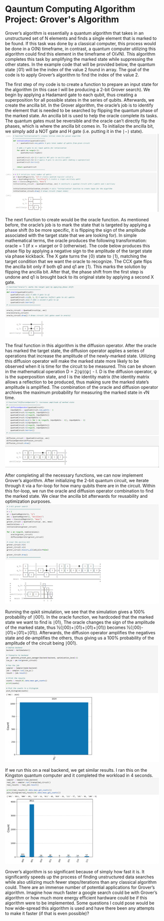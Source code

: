 # Qauntum Computing Algorithm Project: Grover's Algorithm

Grover’s algorithm is essentially a quantum algorithm that takes in an unstructured set of N elements and finds a single element that is marked to be found. If this task was done by a classical computer, this process would be done in a O(N) timeframe, in contrast, a quantum computer utilizing this algorithm could find this element in the timeframe of O(√N). This algorithm completes this task by amplifying the marked state while suppressing the other states. In the example code that will be provided below, the quantum state ∣01⟩ will be the index of the value 2 found in array. The goal of the code is to apply Grover’s algorithm to find the index of the value 2.

The first step of my code is to create a function to prepare an input state for the algorithm (in this case I will be producing a 2-bit Grover search). We begin by applying a Hadamard gate to each qubit, thus creating a superposition for all possible states in the series of qubits. Afterwards, we create the ancilla bit. In the Grover algorithm, the oracle’s job is to identify the element that is needed to be searched by flipping the quantum phase of the marked state. An ancilla bit is used to help the oracle complete its tasks. The quantum gates must be reversible and the oracle can’t directly flip the phases, which is where the ancilla bit comes in. To initialize the ancilla bit, we simply add a NOT gate and H gate (i.e. putting it in the ∣−⟩ state). 
![alt text](resultsImages/c265cebc-ee87-4326-98c5-cabd0580cca4.png)

The next function to create would be the oracle function. As mentioned before, the oracle’s job is to mark the state that is targeted by applying a phase shift (to be more specific, it is flipping the sign of the amplitude associated with the target state that we are looking for). In simple mathematical terms, the oracle produces the following transformation: oracle = 1 (if x = xtarget or 0 (otherwise). The code below produces this phase flip by applying a negative sign to the amplitude of the target state via phase kickback. The X gate turns the ∣0⟩ state to ∣1⟩, matching the target condition that we want the oracle to recognize. The CCX gate flips the ancilla bit only if both q0 and q1 are ∣1⟩. This marks the solution by flipping the ancilla bit. After that, the phase shift from the first step is undone and q1 is brought back to its original state by applying a second X gate.
![alt text](resultsImages/16fdd24c-0f4d-4005-80e8-04519a3ba367.png)

The final function in this algorithm is the diffusion operator. After the oracle has marked the target state, the diffusion operator applies a series of operations that increase the amplitude of the newly-marked state. Utilizing this diffusion operator will make the marked state more likely to be observed when it is time for the circuit to be measured. This can be shown in the mathematical operation D = 2∣ψ⟩⟨ψ∣ - I. D is the diffusion operator, ψ is the superposition state, and I is the identity matrix (the identity matrix allows a reflection to be produced, thus making sure the marked state’s amplitude is amplified. The combination of the oracle and diffusion operator archives the maximum probability for measuring the marked state in √N time.
![alt text](resultsImages/58cdcebd-aa75-4460-8e80-f8f614e2b6b0.png)

After completing all the necessary functions, we can now implement Grover’s algorithm. After initializing the 2-bit quantum circuit, we iterate through it via a for-loop for how many qubits there are in the circuit. Within this for-loop, we run the oracle and diffusion operator combination to find the marked state. We clear the ancilla bit afterwards for reusability and optimization purposes. 
![alt text](resultsImages/304efa67-c290-430d-a025-7eba300f5d55.png)

Running the qskit simulation, we see that the simulation gives a 100% probability of ∣001⟩. In the oracle function, we hardcoded that the marked state we want to find is ∣01⟩, The oracle changes the sign of the amplitude of the marked state, thus ½(∣00⟩+∣01⟩+∣01⟩+∣01⟩) becomes ½(∣00⟩-∣01⟩+∣01⟩+∣01⟩). Afterwards, the diffusion operator amplifies the negatives state and de-amplifies the others, thus giving us a 100% probability of the amplitude of the circuit being ∣001⟩.
![alt text](resultsImages/0d9cf3f5-8d84-47e7-a73d-5fd7a2a87c1d.png)

If we run this on a real backend, we get similar results. I ran this on the Kingston quantum computer and it completed the workload in 4 seconds.
![alt text](resultsImages/f185fb2d-5682-473e-bc66-87b5d32a9fd9.png)

Grover’s algorithm is so significant because of simply how fast it is. It significantly speeds up the process of finding unstructured data searches while also utilizing much fewer steps/iterations than any classical algorithm could. There are an immense number of potential applications for Grover’s algorithm. Imagine how much faster a google search could be with Grover’s algorithm or how much more energy efficient hardware could be if this algorithm were to be implemented. Some questions I could pose would be how wide-spread this algorithm is used and have there been any attempts to make it faster (if that is even possible)?
